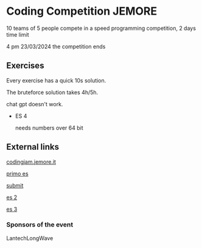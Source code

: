 # Coding Competition JEMORE

10 teams of 5 people compete in a speed programming competition, 2 days time limit

4 pm 23/03/2024 the competition ends

## Exercises

Every exercise has a quick 10s solution.

The bruteforce solution takes 4h/5h.

chat gpt doesn't work.

* ES 4
  
  needs numbers over 64 bit 

## External links

[codingjam.jemore.it](http://codingjam.jemore.it/)

[primo es](http://codingjam.jemore.it/primo_tag)

[submit](http://codingjam.jemore.it/submit)

[es 2](http://codingjam.jemore.it/4a65746f705f6d657264)

[es 3](http://codingjam.jemore.it/4RR3N4IT11)

### Sponsors of the event

LantechLongWave
